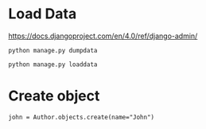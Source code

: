 # Load Data

https://docs.djangoproject.com/en/4.0/ref/django-admin/

`python manage.py dumpdata`

`python manage.py loaddata`

# Create object

`john = Author.objects.create(name="John")`